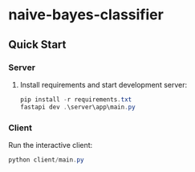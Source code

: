 # naive-bayes-classifier
 
## Quick Start

### Server
1. Install requirements and start development server:
   ```powershell
   pip install -r requirements.txt
   fastapi dev .\server\app\main.py
   ```

### Client
Run the interactive client:
```powershell
python client/main.py
```
